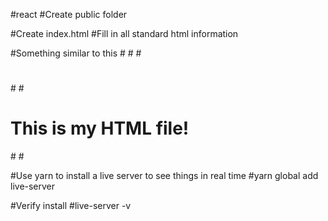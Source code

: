#react
#Create public folder

#Create index.html 
#Fill in all standard html information

#Something similar to this
#<!DOCTYPE <!DOCTYPE html>
#<html>
#<head>
#    <meta charset="utf-8" />
#    <title>React App</title>
#</head>
#<body>
#    This is my HTML file!
#</body>
#</html>


#Use yarn to install a live server to see things in real time
#yarn global add live-server

#Verify install
#live-server -v